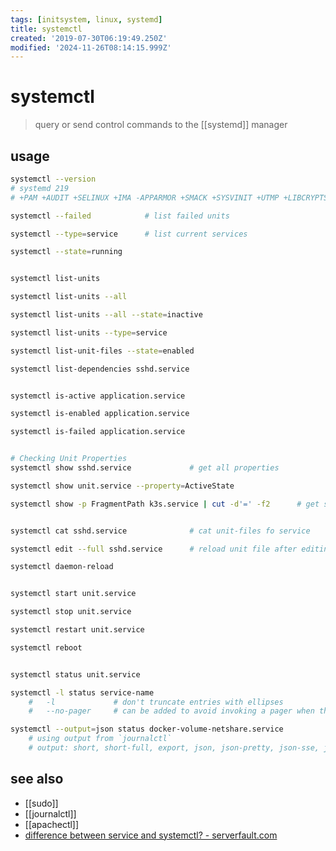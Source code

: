 ```yaml
---
tags: [initsystem, linux, systemd]
title: systemctl
created: '2019-07-30T06:19:49.250Z'
modified: '2024-11-26T08:14:15.999Z'
---
```


# systemctl

> query or send control commands to the [[systemd]] manager

## usage
```sh
systemctl --version
# systemd 219
# +PAM +AUDIT +SELINUX +IMA -APPARMOR +SMACK +SYSVINIT +UTMP +LIBCRYPTSETUP +GCRYPT +GNUTLS +ACL +XZ +LZ4 -SECCOMP +BLKID +ELFUTILS +KMOD +IDN

systemctl --failed            # list failed units

systemctl --type=service      # list current services

systemctl --state=running


systemctl list-units

systemctl list-units --all

systemctl list-units --all --state=inactive

systemctl list-units --type=service

systemctl list-unit-files --state=enabled

systemctl list-dependencies sshd.service


systemctl is-active application.service

systemctl is-enabled application.service

systemctl is-failed application.service


# Checking Unit Properties
systemctl show sshd.service             # get all properties

systemctl show unit.service --property=ActiveState

systemctl show -p FragmentPath k3s.service | cut -d'=' -f2      # get systemd service file


systemctl cat sshd.service              # cat unit-files fo service

systemctl edit --full sshd.service      # reload unit file after editing

systemctl daemon-reload


systemctl start unit.service

systemctl stop unit.service

systemctl restart unit.service

systemctl reboot


systemctl status unit.service

systemctl -l status service-name
    #   -l             # don't truncate entries with ellipses
    #   --no-pager     # can be added to avoid invoking a pager when the output is an interactive terminal. 

systemctl --output=json status docker-volume-netshare.service     
    # using output from `journalctl`
    # output: short, short-full, export, json, json-pretty, json-sse, json-seq, cat, with-unit
```

## see also

- [[sudo]]
- [[journalctl]]
- [[apachectl]]
- [difference between service and systemctl? - serverfault.com](https://serverfault.com/questions/867322/what-is-the-difference-between-service-and-systemctl)
